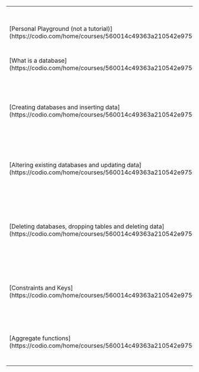 <table style="width:100%">
  <tr>
    <th>Codio Units</th>
    <th>Description</th> 
    <th>GitHub Repository Names</th>
  </tr>
  <tr>
    <td>[Personal Playground (not a tutorial)](https://codio.com/home/courses/560014c49363a210542e9756/modules/560014f79363a210542e9757/units/5630f41ef1dfe6a134235357/)</td>
    <td>Create and run your own SQL files</td> 
    <td>[MySQL-Playground](https://github.com/codio-content/MySQL_Playground)</td>
  </tr>
  <tr>
    <td>[What is a database](https://codio.com/home/courses/560014c49363a210542e9756/modules/560014f79363a210542e9757/units/56028acccad2d38219f84f1e/)</td>
    <td>What is a database and how do you use it</td> 
    <td>[MySQL-What_is_a_database](https://github.com/codio-content/MySQL-What_is_a_database)</td>
   </tr>
  <tr>
    <td>[Creating databases and inserting data](https://codio.com/home/courses/560014c49363a210542e9756/modules/560014f79363a210542e9757/units/561cfda00666c2721ad2de28/).</td>
    <td>Learn how to create your own databases, tables and how to insert data into tables.</td> 
    <td>[MySQL-Creating_databases_and_inserting_data](https://github.com/codio-content/MySQL-Creating_databases_and_inserting_data)</td>
   </tr>
  <tr>
    <td>[Altering existing databases and updating data](https://codio.com/home/courses/560014c49363a210542e9756/modules/560014f79363a210542e9757/units/561cfe20148e4f51285d1396/).</td>
    <td>Learn how to alter database tables and update existing table rows.</td> 
    <td>[MySQL-Altering_existing_databases_and_updating_data](https://github.com/codio-content/MySQL-Altering_existing_databases_and_updating_data)</td>
   </tr>
  <tr>
    <td>[Deleting databases, dropping tables and deleting data](https://codio.com/home/courses/560014c49363a210542e9756/modules/560014f79363a210542e9757/units/561cfedf148e4f51285d13a1/).</td>
    <td>Learn how to delete databases, drop entire tables and delete specific rows from tables</td> 
    <td>[MySQL-Deleting_databases-_dropping_tables_and_deleting_data](https://github.com/codio-content/MySQL-Deleting_databases-_dropping_tables_and_deleting_data)</td>
   </tr>
  <tr>
    <td> [Constraints and Keys](https://codio.com/home/courses/560014c49363a210542e9756/modules/560014f79363a210542e9757/units/5630e12a4fdafdd05b8c8897/).</td>
    <td>This unit covers constraints specifically the foreign and unique keys.</td> 
    <td>[MySQL-Constraints_and_Keys](https://github.com/codio-content/MySQL-Constraints_and_Keys)</td>
   </tr>
  <tr>
    <td>[Aggregate functions](https://codio.com/home/courses/560014c49363a210542e9756/modules/560014f79363a210542e9757/units/5630e192f1dfe6a134235338/).</td>
    <td>Learn how to use SQL aggregate functions to manipulate data.</td> 
    <td>[MySQL-Aggregate_functions](https://github.com/codio-content/MySQL-Aggregate_functions)</td>
   </tr>

